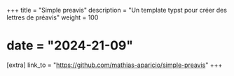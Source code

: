 +++
title = "Simple preavis"
description = "Un template typst pour créer des lettres de préavis"
weight = 100
# date = "2024-21-09"

[extra]
link_to = "https://github.com/mathias-aparicio/simple-preavis"
+++

